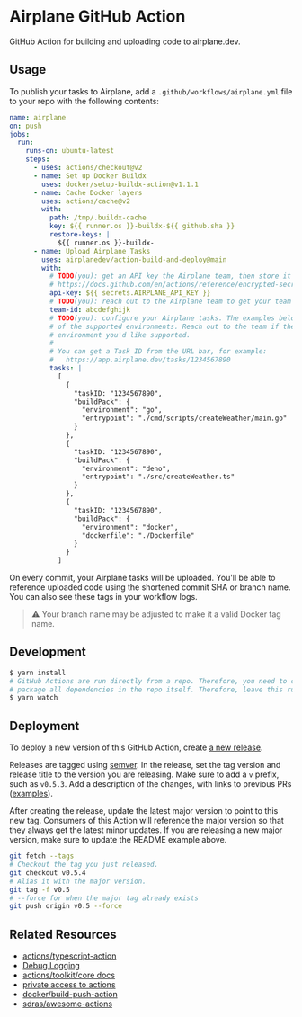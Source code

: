# Airplane GitHub Action

GitHub Action for building and uploading code to airplane.dev.

## Usage

To publish your tasks to Airplane, add a `.github/workflows/airplane.yml` file to your repo with the following contents:

```yaml
name: airplane
on: push
jobs:
  run:
    runs-on: ubuntu-latest
    steps:
      - uses: actions/checkout@v2
      - name: Set up Docker Buildx
        uses: docker/setup-buildx-action@v1.1.1
      - name: Cache Docker layers
        uses: actions/cache@v2
        with:
          path: /tmp/.buildx-cache
          key: ${{ runner.os }}-buildx-${{ github.sha }}
          restore-keys: |
            ${{ runner.os }}-buildx-
      - name: Upload Airplane Tasks
        uses: airplanedev/action-build-and-deploy@main
        with:
          # TODO(you): get an API key the Airplane team, then store it as a GitHub Secret:
          # https://docs.github.com/en/actions/reference/encrypted-secrets#creating-encrypted-secrets-for-a-repository
          api-key: ${{ secrets.AIRPLANE_API_KEY }}
          # TODO(you): reach out to the Airplane team to get your team's ID
          team-id: abcdefghijk
          # TODO(you): configure your Airplane tasks. The examples below show each
          # of the supported environments. Reach out to the team if there's an
          # environment you'd like supported.
          #
          # You can get a Task ID from the URL bar, for example:
          #   https://app.airplane.dev/tasks/1234567890
          tasks: |
            [
              {
                "taskID: "1234567890",
                "buildPack": {
                  "environment": "go",
                  "entrypoint": "./cmd/scripts/createWeather/main.go"
                }
              },
              {
                "taskID: "1234567890",
                "buildPack": {
                  "environment": "deno",
                  "entrypoint": "./src/createWeather.ts"
                }
              },
              {
                "taskID: "1234567890",
                "buildPack": {
                  "environment": "docker",
                  "dockerfile": "./Dockerfile"
                }
              }
            ]
```

On every commit, your Airplane tasks will be uploaded. You'll be able to reference uploaded code using the shortened commit SHA or branch name. You can also see these tags in your workflow logs.

> ⚠️ Your branch name may be adjusted to make it a valid Docker tag name.

## Development

```sh
$ yarn install
# GitHub Actions are run directly from a repo. Therefore, you need to compile and
# package all dependencies in the repo itself. Therefore, leave this running:
$ yarn watch
```

## Deployment

To deploy a new version of this GitHub Action, create [a new release](https://github.com/airplanedev/action-build-and-deploy/releases/new).

Releases are tagged using [semver](https://github.com/actions/toolkit/blob/master/docs/action-versioning.md#versioning). In the release, set the tag version and release title to the version you are releasing. Make sure to add a `v` prefix, such as `v0.5.3`. Add a description of the changes, with links to previous PRs ([examples](https://github.com/airplanedev/action-build-and-deploy/releases)).

After creating the release, update the latest major version to point to this new tag. Consumers of this Action will reference the major version so that they always get the latest minor updates. If you are releasing a new major version, make sure to update the README example above.

```sh
git fetch --tags
# Checkout the tag you just released.
git checkout v0.5.4
# Alias it with the major version.
git tag -f v0.5
# --force for when the major tag already exists
git push origin v0.5 --force
```

## Related Resources

- [actions/typescript-action](https://github.com/actions/typescript-action)
- [Debug Logging](https://github.com/actions/toolkit/blob/main/docs/action-debugging.md#step-debug-logs)
- [actions/toolkit/core docs](https://github.com/actions/toolkit/tree/main/packages/core)
- [private access to actions](https://github.com/marketplace/actions/private-actions-checkout)
- [docker/build-push-action](https://github.com/docker/build-push-action)
- [sdras/awesome-actions](https://github.com/sdras/awesome-actions)
